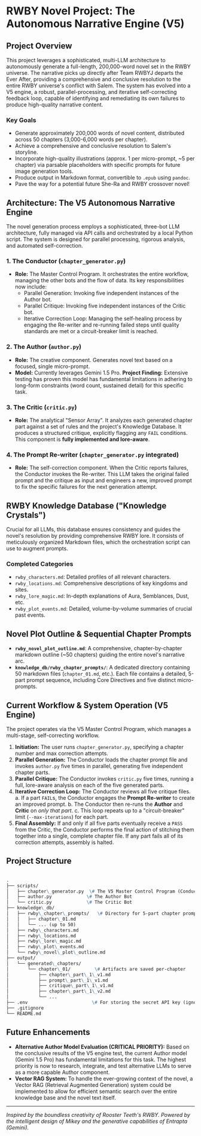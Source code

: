 # RWBY Novel Project: The Autonomous Narrative Engine (V5)

## Project Overview

This project leverages a sophisticated, multi-LLM architecture to autonomously generate a full-length, 200,000-word novel set in the RWBY universe. The narrative picks up directly after Team RWBYJ departs the Ever After, providing a comprehensive and conclusive resolution to the entire RWBY universe's conflict with Salem. The system has evolved into a V5 engine, a robust, parallel-processing, and iterative self-correcting feedback loop, capable of identifying and remediating its own failures to produce high-quality narrative content.

### Key Goals

- Generate approximately 200,000 words of novel content, distributed across 50 chapters (3,000-6,000 words per chapter).
- Achieve a comprehensive and conclusive resolution to Salem's storyline.
- Incorporate high-quality illustrations (approx. 1 per micro-prompt, ~5 per chapter) via parsable placeholders with specific prompts for future image generation tools.
- Produce output in Markdown format, convertible to `.epub` using `pandoc`.
- Pave the way for a potential future She-Ra and RWBY crossover novel!

## Architecture: The V5 Autonomous Narrative Engine

The novel generation process employs a sophisticated, three-bot LLM architecture, fully managed via API calls and orchestrated by a local Python script. The system is designed for parallel processing, rigorous analysis, and automated self-correction.

### 1. The Conductor (`chapter_generator.py`)

- **Role:** The Master Control Program. It orchestrates the entire workflow, managing the other bots and the flow of data. Its key responsibilities now include:
  - Parallel Generation: Invoking five independent instances of the Author bot.
  - Parallel Critique: Invoking five independent instances of the Critic bot.
  - Iterative Correction Loop: Managing the self-healing process by engaging the Re-writer and re-running failed steps until quality standards are met or a circuit-breaker limit is reached.

### 2. The Author (`author.py`)

- **Role:** The creative component. Generates novel text based on a focused, single micro-prompt.
- **Model:** Currently leverages Gemini 1.5 Pro. **Project Finding:** Extensive testing has proven this model has fundamental limitations in adhering to long-form constraints (word count, sustained detail) for this specific task.

### 3. The Critic (`critic.py`)

- **Role:** The analytical "Sensor Array". It analyzes each generated chapter part against a set of rules and the project's Knowledge Database. It produces a structured critique, explicitly flagging any `FAIL` conditions. This component is **fully implemented and lore-aware**.

### 4. The Prompt Re-writer (`chapter_generator.py` integrated)

- **Role:** The self-correction component. When the Critic reports failures, the Conductor invokes the Re-writer. This LLM takes the original failed prompt and the critique as input and engineers a new, improved prompt to fix the specific failures for the next generation attempt.

## RWBY Knowledge Database ("Knowledge Crystals")

Crucial for all LLMs, this database ensures consistency and guides the novel's resolution by providing comprehensive RWBY lore. It consists of meticulously organized Markdown files, which the orchestration script can use to augment prompts.

### Completed Categories

- `rwby_characters.md`: Detailed profiles of all relevant characters.
- `rwby_locations.md`: Comprehensive descriptions of key kingdoms and sites.
- `rwby_lore_magic.md`: In-depth explanations of Aura, Semblances, Dust, etc.
- `rwby_plot_events.md`: Detailed, volume-by-volume summaries of crucial past events.

## Novel Plot Outline & Sequential Chapter Prompts

- **`rwby_novel_plot_outline.md`**: A comprehensive, chapter-by-chapter markdown outline (~50 chapters) guiding the entire novel's narrative arc.
- **`knowledge_db/rwby_chapter_prompts/`**: A dedicated directory containing 50 markdown files (`chapter_01.md`, etc.). Each file contains a detailed, 5-part prompt sequence, including Core Directives and five distinct micro-prompts.

## Current Workflow & System Operation (V5 Engine)

The project operates via the V5 Master Control Program, which manages a multi-stage, self-correcting workflow.

1. **Initiation:** The user runs `chapter_generator.py`, specifying a chapter number and max correction attempts.
2. **Parallel Generation:** The Conductor loads the chapter prompt file and invokes `author.py` five times in parallel, generating five independent chapter parts.
3. **Parallel Critique:** The Conductor invokes `critic.py` five times, running a full, lore-aware analysis on each of the five generated parts.
4. **Iterative Correction Loop:** The Conductor reviews all five critique files.
    a. If a part `FAIL`s, the Conductor engages the **Prompt Re-writer** to create an improved prompt.
    b. The Conductor then re-runs the **Author** and **Critic** on *only that part*.
    c. This loop repeats up to a "circuit-breaker" limit (`--max-iterations`) for each part.
5. **Final Assembly:** If and only if all five parts eventually receive a `PASS` from the Critic, the Conductor performs the final action of stitching them together into a single, complete chapter file. If any part fails all of its correction attempts, assembly is halted.

## Project Structure

```markdown

.
├── scripts/
│   ├── chapter\_generator.py  \# The V5 Master Control Program (Conductor)
│   ├── author.py             \# The Author Bot
│   └── critic.py             \# The Critic Bot
├── knowledge\_db/
│   ├── rwby\_chapter\_prompts/   \# Directory for 5-part chapter prompts
│   │   ├── chapter\_01.md
│   │   └── ... (up to 50)
│   ├── rwby\_characters.md
│   ├── rwby\_locations.md
│   ├── rwby\_lore\_magic.md
│   ├── rwby\_plot\_events.md
│   └── rwby\_novel\_plot\_outline.md
├── output/
│   └── generated\_chapters/
│       └── chapter\_01/         \# Artifacts are saved per-chapter
│           ├── chapter\_part\_1\_v1.md
│           ├── prompt\_part\_1\_v1.md
│           ├── critique\_part\_1\_v1.md
│           ├── chapter\_part\_1\_v2.md
│           └── ...
├── .env                        \# For storing the secret API key (ignored by git)
├── .gitignore
└── README.md

```

## Future Enhancements

- **Alternative Author Model Evaluation (CRITICAL PRIORITY):** Based on the conclusive results of the V5 engine test, the current Author model (Gemini 1.5 Pro) has fundamental limitations for this task. The highest priority is now to research, integrate, and test alternative LLMs to serve as a more capable Author component.
- **Vector RAG System:** To handle the ever-growing context of the novel, a Vector RAG (Retrieval Augmented Generation) system could be implemented to allow for efficient semantic search over the entire knowledge base and the novel text itself.

---
*Inspired by the boundless creativity of Rooster Teeth's RWBY.*
*Powered by the intelligent design of Mikey and the generative capabilities of Entrapta (Gemini).*
